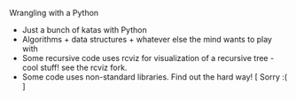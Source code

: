 Wrangling with a Python

- Just a bunch of katas with Python
- Algorithms + data structures + whatever else the mind wants to play with
- Some recursive code uses rcviz for visualization of a recursive tree - cool stuff! see the rcviz fork.
- Some code uses non-standard libraries. Find out the hard way! [ Sorry :( ] 

